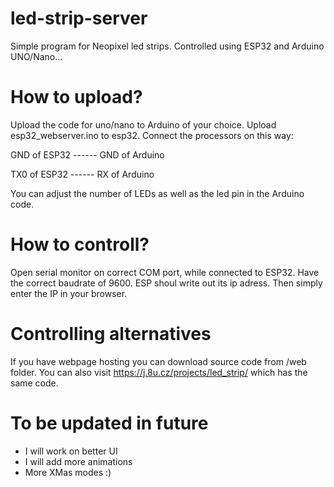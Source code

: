 # led-strip-server
Simple program for Neopixel led strips. Controlled using ESP32 and Arduino UNO/Nano...

# How to upload?
Upload the code for uno/nano to Arduino of your choice.
Upload esp32_webserver.ino to esp32.
Connect the processors on this way:

GND of ESP32 ------ GND of Arduino

TX0 of ESP32 ------ RX of Arduino

You can adjust the number of LEDs as well as the led pin in the Arduino code.

# How to controll?
Open serial monitor on correct COM port, while connected to ESP32. Have the correct baudrate of 9600.
ESP shoul write out its ip adress.
Then simply enter the IP in your browser.

# Controlling alternatives
If you have webpage hosting you can download source code from /web folder.
You can also visit https://j.8u.cz/projects/led_strip/ which has the same code.

# To be updated in future
- I will work on better UI
- I will add more animations
- More XMas modes :)
